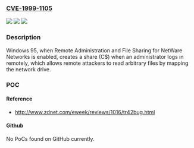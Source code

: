 ### [CVE-1999-1105](https://cve.mitre.org/cgi-bin/cvename.cgi?name=CVE-1999-1105)
![](https://img.shields.io/static/v1?label=Product&message=n%2Fa&color=blue)
![](https://img.shields.io/static/v1?label=Version&message=n%2Fa&color=blue)
![](https://img.shields.io/static/v1?label=Vulnerability&message=n%2Fa&color=brighgreen)

### Description

Windows 95, when Remote Administration and File Sharing for NetWare Networks is enabled, creates a share (C$) when an administrator logs in remotely, which allows remote attackers to read arbitrary files by mapping the network drive.

### POC

#### Reference
- http://www.zdnet.com/eweek/reviews/1016/tr42bug.html

#### Github
No PoCs found on GitHub currently.

